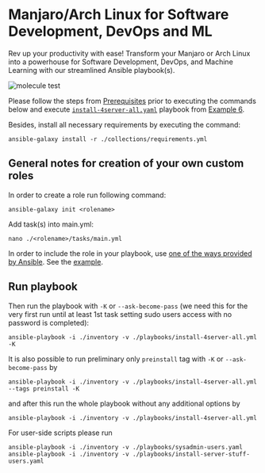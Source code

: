 # Manjaro/Arch Linux for Software Development, DevOps and ML
Rev up your productivity with ease! Transform your Manjaro or Arch Linux into a powerhouse for Software Development, DevOps, and Machine Learning with our streamlined Ansible playbook(s).

![molecule test](https://github.com/pgagarinov/manjaro-arch-dev-env-ansible/actions/workflows/ci.yml/badge.svg)

Please follow the steps from [Prerequisites](../README.md#prerequisites) prior to executing the commands below and execute [`install-4server-all.yaml`](../06-custom-roles#run-playbook) playbook from [Example 6](../06-custom-roles).

Besides, install all necessary requirements by executing the command:
```
ansible-galaxy install -r ./collections/requirements.yml
```

## General notes for creation of your own custom roles

In order to create a role run following command:
```
ansible-galaxy init <rolename>
```
Add task(s) into main.yml:
```
nano ./<rolename>/tasks/main.yml
```
In order to include the role in your playbook, use [one of the ways provided by Ansible](https://docs.ansible.com/ansible/latest/playbook_guide/playbooks_reuse_roles.html#using-roles). See the [example](./playbooks/install-4server-all.yml).

## Run playbook

Then run the playbook with `-K` or `--ask-become-pass` (we need this for the very first run until at least 1st task setting sudo users access with no password is completed):
```
ansible-playbook -i ./inventory -v ./playbooks/install-4server-all.yml -K
```

It is also possible to run preliminary only `preinstall` tag with `-K` or `--ask-become-pass` by
```
ansible-playbook -i ./inventory -v ./playbooks/install-4server-all.yml --tags preinstall -K
```
and after this run the whole playbook without any additional options by
```
ansible-playbook -i ./inventory -v ./playbooks/install-4server-all.yml
```

For user-side scripts please run

```
ansible-playbook -i ./inventory -v ./playbooks/sysadmin-users.yaml
ansible-playbook -i ./inventory -v ./playbooks/install-server-stuff-users.yaml
```
